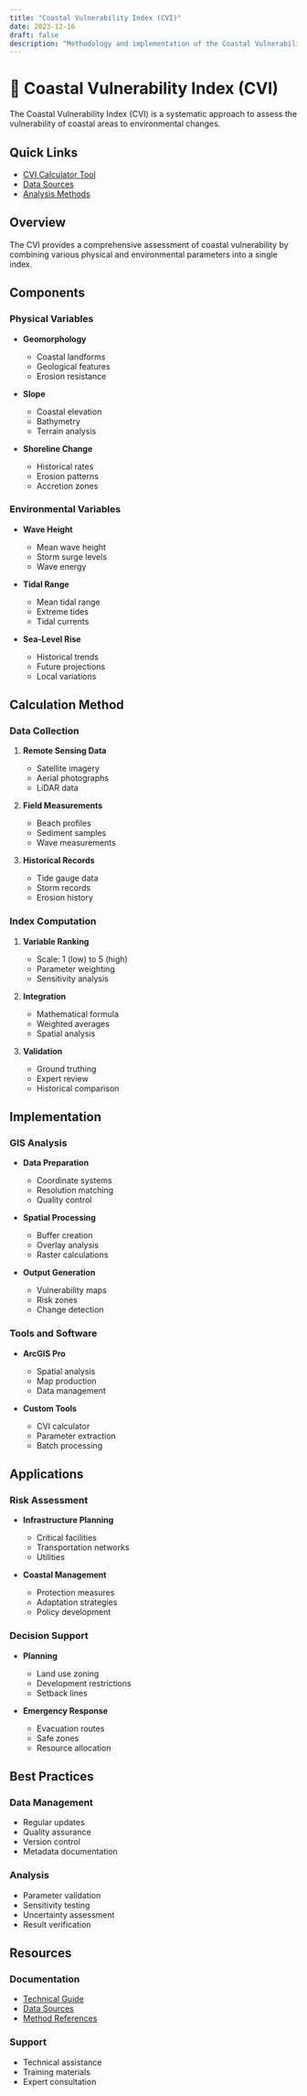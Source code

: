 ```yaml
---
title: "Coastal Vulnerability Index (CVI)"
date: 2023-12-16
draft: false
description: "Methodology and implementation of the Coastal Vulnerability Index"
---
```


# 🌊 Coastal Vulnerability Index (CVI)

The Coastal Vulnerability Index (CVI) is a systematic approach to assess the vulnerability of coastal areas to environmental changes.

## Quick Links
* [CVI Calculator Tool](../technical-guides/arcgis-pro-tools.md#coastal-vulnerability-tool)
* [Data Sources](../data-sources/index.md)
* [Analysis Methods](../technical-guides/arcgis-pro-guide.md#vulnerability-analysis)

## Overview

The CVI provides a comprehensive assessment of coastal vulnerability by combining various physical and environmental parameters into a single index.

## Components

### Physical Variables
* **Geomorphology**
  - Coastal landforms
  - Geological features
  - Erosion resistance

* **Slope**
  - Coastal elevation
  - Bathymetry
  - Terrain analysis

* **Shoreline Change**
  - Historical rates
  - Erosion patterns
  - Accretion zones

### Environmental Variables
* **Wave Height**
  - Mean wave height
  - Storm surge levels
  - Wave energy

* **Tidal Range**
  - Mean tidal range
  - Extreme tides
  - Tidal currents

* **Sea-Level Rise**
  - Historical trends
  - Future projections
  - Local variations

## Calculation Method

### Data Collection
1. **Remote Sensing Data**
   * Satellite imagery
   * Aerial photographs
   * LiDAR data

2. **Field Measurements**
   * Beach profiles
   * Sediment samples
   * Wave measurements

3. **Historical Records**
   * Tide gauge data
   * Storm records
   * Erosion history

### Index Computation
1. **Variable Ranking**
   * Scale: 1 (low) to 5 (high)
   * Parameter weighting
   * Sensitivity analysis

2. **Integration**
   * Mathematical formula
   * Weighted averages
   * Spatial analysis

3. **Validation**
   * Ground truthing
   * Expert review
   * Historical comparison

## Implementation

### GIS Analysis
* **Data Preparation**
  - Coordinate systems
  - Resolution matching
  - Quality control

* **Spatial Processing**
  - Buffer creation
  - Overlay analysis
  - Raster calculations

* **Output Generation**
  - Vulnerability maps
  - Risk zones
  - Change detection

### Tools and Software
* **ArcGIS Pro**
  - Spatial analysis
  - Map production
  - Data management

* **Custom Tools**
  - CVI calculator
  - Parameter extraction
  - Batch processing

## Applications

### Risk Assessment
* **Infrastructure Planning**
  - Critical facilities
  - Transportation networks
  - Utilities

* **Coastal Management**
  - Protection measures
  - Adaptation strategies
  - Policy development

### Decision Support
* **Planning**
  - Land use zoning
  - Development restrictions
  - Setback lines

* **Emergency Response**
  - Evacuation routes
  - Safe zones
  - Resource allocation

## Best Practices

### Data Management
* Regular updates
* Quality assurance
* Version control
* Metadata documentation

### Analysis
* Parameter validation
* Sensitivity testing
* Uncertainty assessment
* Result verification

## Resources

### Documentation
* [Technical Guide](../technical-guides/arcgis-pro-tools.md)
* [Data Sources](../data-sources/index.md)
* [Method References](../scientific-papers/index.md)

### Support
* Technical assistance
* Training materials
* Expert consultation
